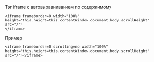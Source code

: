 <!--2018-10-29 21:23:47-->
Тэг iframe с автовыравниванием по содержимому

    <iframe frameborder=0 width="100%" height="this.height=this.contentWindow.document.body.scrollHeight" src="/">
    </iframe>

Пример

    <iframe frameborder=0 scrolling=no width="100%" height="this.height=this.contentWindow.document.body.scrollHeight" src="/"></iframe>